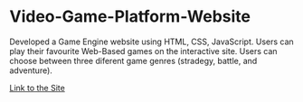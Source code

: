# Video-Game-Platform-Website
Developed a Game Engine website using HTML, CSS, JavaScript. Users can play their favourite Web-Based games on the interactive site. Users can choose between three diferent game genres (stradegy, battle, and adventure).


[Link to the Site](https://Game-Platform-Site-John-Brennan.johnnyt001.repl.co)
 
